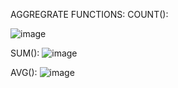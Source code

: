 AGGREGRATE FUNCTIONS:
COUNT():

![image](https://github.com/user-attachments/assets/865395c4-d4bf-40f4-8ab6-81b7f25ef673)

SUM():
![image](https://github.com/user-attachments/assets/b74e4fd2-d4a3-4586-9caa-2536738bcd6b)

AVG():
![image](https://github.com/user-attachments/assets/37333ddf-4053-42e1-b1f2-4b44f55218b0)



